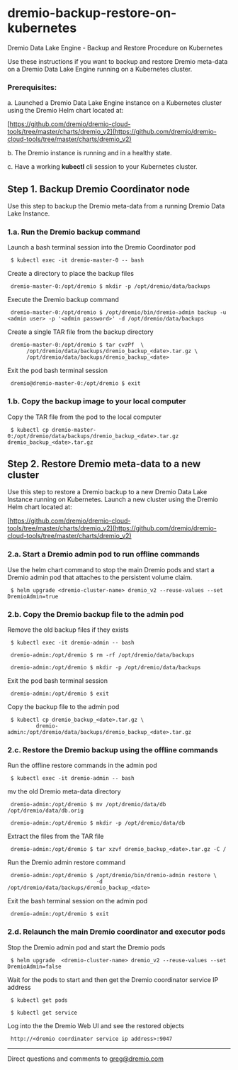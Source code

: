 # dremio-backup-restore-on-kubernetes
Dremio Data Lake Engine - Backup and Restore Procedure on Kubernetes

Use these instructions if you want to backup and restore Dremio meta-data on a Dremio Data Lake Engine running on a Kubernetes cluster.

### Prerequisites:

a. Launched a Dremio Data Lake Engine instance on a Kubernetes cluster using the Dremio Helm chart located at: 

[https://github.com/dremio/dremio-cloud-tools/tree/master/charts/dremio_v2](https://github.com/dremio/dremio-cloud-tools/tree/master/charts/dremio_v2)

b. The Dremio instance is running and in a healthy state.

c. Have a working **kubectl** cli session to your Kubernetes cluster.

## Step 1. Backup Dremio Coordinator node

Use this step to backup the Dremio meta-data from a running Dremio Data Lake Instance.

### 1.a. Run the Dremio backup command

Launch a bash terminal session into the Dremio Coordinator pod

     $ kubectl exec -it dremio-master-0 -- bash

Create a directory to place the backup files

     dremio-master-0:/opt/dremio $ mkdir -p /opt/dremio/data/backups

Execute the Dremio backup command

     dremio-master-0:/opt/dremio $ /opt/dremio/bin/dremio-admin backup -u <admin user> -p '<admin password>' -d /opt/dremio/data/backups

Create a single TAR file from the backup directory

     dremio-master-0:/opt/dremio $ tar cvzPf  \
          /opt/dremio/data/backups/dremio_backup_<date>.tar.gz \
          /opt/dremio/data/backups/dremio_backup_<date>

Exit the pod bash terminal session

     dremio@dremio-master-0:/opt/dremio $ exit

### 1.b. Copy the backup image to your local computer

Copy the TAR file from the pod to the local computer

     $ kubectl cp dremio-master-0:/opt/dremio/data/backups/dremio_backup_<date>.tar.gz dremio_backup_<date>.tar.gz

## Step 2. Restore Dremio meta-data to a new cluster

Use this step to restore a Dremio backup to a new Dremio Data Lake Instance running on Kubernetes. Launch a new cluster using the Dremio Helm chart located at:

[https://github.com/dremio/dremio-cloud-tools/tree/master/charts/dremio_v2](https://github.com/dremio/dremio-cloud-tools/tree/master/charts/dremio_v2)

### 2.a. Start a Dremio admin pod to run offline commands

Use the helm chart command to stop the main Dremio pods and start a Dremio admin pod that attaches to the persistent volume claim.

     $ helm upgrade <dremio-cluster-name> dremio_v2 --reuse-values --set DremioAdmin=true

### 2.b. Copy the Dremio backup file to the admin pod

Remove the old backup files if they exists

     $ kubectl exec -it dremio-admin -- bash

     dremio-admin:/opt/dremio $ rm -rf /opt/dremio/data/backups

     dremio-admin:/opt/dremio $ mkdir -p /opt/dremio/data/backups

Exit the pod bash terminal session

     dremio-admin:/opt/dremio $ exit

Copy the backup file to the admin pod

     $ kubectl cp dremio_backup_<date>.tar.gz \
             dremio-admin:/opt/dremio/data/backups/dremio_backup_<date>.tar.gz 

### 2.c. Restore the Dremio backup using the offline commands

Run the offline restore commands in the admin pod

     $ kubectl exec -it dremio-admin -- bash

mv the old Dremio meta-data directory

     dremio-admin:/opt/dremio $ mv /opt/dremio/data/db /opt/dremio/data/db.orig

     dremio-admin:/opt/dremio $ mkdir -p /opt/dremio/data/db

Extract the files from the TAR file

     dremio-admin:/opt/dremio $ tar xzvf dremio_backup_<date>.tar.gz -C /

Run the Dremio admin restore command

     dremio-admin:/opt/dremio $ /opt/dremio/bin/dremio-admin restore \
                                -d /opt/dremio/data/backups/dremio_backup_<date>

Exit the bash terminal session on the admin pod

     dremio-admin:/opt/dremio $ exit

### 2.d. Relaunch the main Dremio coordinator and executor pods

Stop the Dremio admin pod and start the Dremio pods

     $ helm upgrade  <dremio-cluster-name> dremio_v2 --reuse-values --set DremioAdmin=false

Wait for the pods to start and then get the Dremio coordinator service IP address

     $ kubectl get pods

     $ kubectl get service

Log into the the Dremio Web UI and see the restored objects

     http://<dremio coordinator service ip address>:9047

---

Direct questions and comments to greg@dremio.com

